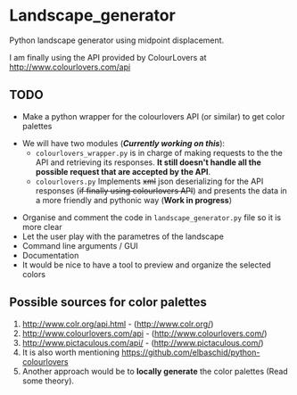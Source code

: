 # Landscape_generator
Python landscape generator using midpoint displacement.

I am finally using the API provided by ColourLovers at http://www.colourlovers.com/api

## TODO
- Make a python wrapper for the colourlovers API (or similar) to get color palettes
 * We will have two modules (**_Currently working on this_**):
    - ```colourlovers_wrapper.py``` is in charge of making requests to the the API and retrieving its responses. **It still doesn't handle all the possible request that are accepted by the API**.
    - ```colourlovers.py``` Implements ~~xml~~ json deserializing for the API responses (~~if finally using colourlovers API~~) and presents the data in a more friendly and pythonic way (**Work in progress**)

 
- Organise and comment the code in ```landscape_generator.py``` file so it is more clear
- Let the user play with the parametres of the landscape
- Command line arguments / GUI
- Documentation
- It would be nice to have a tool to preview and organize the selected colors


## Possible sources for color palettes
1. http://www.colr.org/api.html - (http://www.colr.org/)
2. http://www.colourlovers.com/api - (http://www.colourlovers.com/)
3. http://www.pictaculous.com/api/ - (http://www.pictaculous.com/)
4. It is also worth mentioning https://github.com/elbaschid/python-colourlovers
5. Another approach would be to __locally generate__ the color palettes (Read some theory). 


